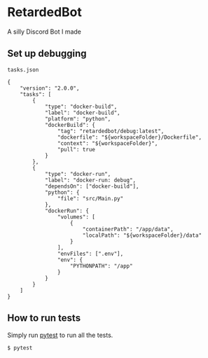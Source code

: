 # RetardedBot

A silly Discord Bot I made

## Set up debugging


`tasks.json`
```
{
    "version": "2.0.0",
    "tasks": [
        {
            "type": "docker-build",
            "label": "docker-build",
            "platform": "python",
            "dockerBuild": {
                "tag": "retardedbot/debug:latest",
                "dockerfile": "${workspaceFolder}/Dockerfile",
                "context": "${workspaceFolder}",
                "pull": true
            }
        },
        {
            "type": "docker-run",
            "label": "docker-run: debug",
            "dependsOn": ["docker-build"],
            "python": {
                "file": "src/Main.py"
            },
            "dockerRun": {
                "volumes": [
                    {
                        "containerPath": "/app/data",
                        "localPath": "${workspaceFolder}/data"
                    }
                ],
                "envFiles": [".env"],
                "env": {
                    "PYTHONPATH": "/app"
                }
            }
        }
    ]
}
```

## How to run tests

Simply run [pytest](https://docs.pytest.org/en/6.2.x/contents.html) to run all the tests.

```
$ pytest
```
